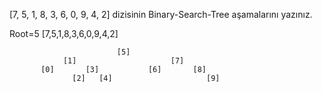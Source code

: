 [7, 5, 1, 8, 3, 6, 0, 9, 4, 2]
dizisinin Binary-Search-Tree aşamalarını yazınız.

Root=5
[7,5,1,8,3,6,0,9,4,2]
                           
                            [5]
                [1]                     [7]
           [0]       [3]           [6]       [8] 
                  [2]   [4]                     [9]
